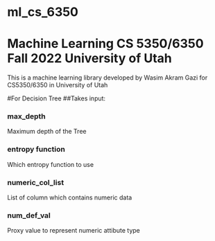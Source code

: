 # ml_cs_6350
# Machine Learning CS 5350/6350 Fall 2022 University of Utah
This is a machine learning library developed by Wasim Akram Gazi for CS5350/6350 in University of Utah

#For Decision Tree
##Takes input:
### max_depth
Maximum depth of the Tree
### entropy function
Which entropy function to use
### numeric_col_list
List of column which contains numeric data
### num_def_val
Proxy value to represent numeric attibute type

